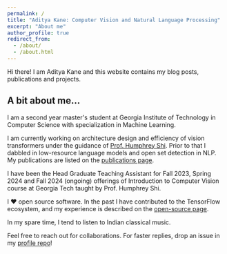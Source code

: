 ```yaml
---
permalink: /
title: "Aditya Kane: Computer Vision and Natural Language Processing"
excerpt: "About me"
author_profile: true
redirect_from: 
  - /about/
  - /about.html
---
```


Hi there! I am Aditya Kane and this website contains my blog posts, publications and projects.
<br>

## A bit about me...

I am a second year master's student at Georgia Institute of Technology in Computer Science with specialization in Machine Learning. 

I am currently working on architecture design and efficiency of vision transformers under the guidance of [Prof. Humphrey Shi](https://www.humphreyshi.com/home). Prior to that I dabbled in low-resource language models and open set detection in NLP. My publications are listed on the [publications page](https://adityakane2001.github.io/publications/).

I have been the Head Graduate Teaching Assistant for Fall 2023, Spring 2024 and Fall 2024 (ongoing) offerings of Introduction to Computer Vision course at Georgia Tech taught by Prof. Humphrey Shi.

I ❤️ open source software. In the past I have contributed to the TensorFlow ecosystem, and my experience is described on the [open-source page](https://adityakane2001.github.io/opensource/). 

In my spare time, I tend to listen to Indian classical music. 

Feel free to reach out for collaborations. For faster replies, drop an issue in my [profile repo](https://github.com/AdityaKane2001)!

<br><br><br>